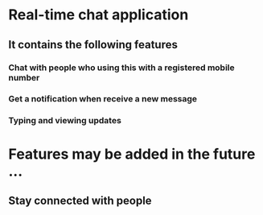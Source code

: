 # Real-time chat application
## It contains the following features
  ###   Chat with people who using this with a registered mobile number 
  ###   Get a notification when receive a new message
  ###   Typing and viewing updates
# Features may be added in the future ...                                                                                                                                     

## Stay connected with people
